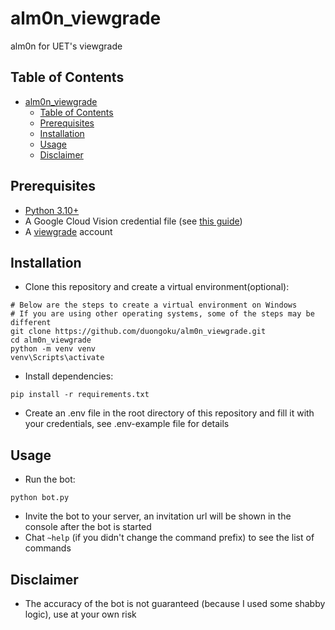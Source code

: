 # alm0n_viewgrade

alm0n for UET's viewgrade

## Table of Contents

- [alm0n_viewgrade](#alm0n_viewgrade)
  - [Table of Contents](#table-of-contents)
  - [Prerequisites](#prerequisites)
  - [Installation](#installation)
  - [Usage](#usage)
  - [Disclaimer](#disclaimer)

## Prerequisites

-   [Python 3.10+](https://www.python.org/downloads/release/python-3100/)
-   A Google Cloud Vision credential file (see [this guide](https://cloud.google.com/vision/docs/auth))
-   A [viewgrade](http://112.137.129.30/viewgrade/) account

## Installation

-   Clone this repository and create a virtual environment(optional):

```
# Below are the steps to create a virtual environment on Windows
# If you are using other operating systems, some of the steps may be different
git clone https://github.com/duongoku/alm0n_viewgrade.git
cd alm0n_viewgrade
python -m venv venv
venv\Scripts\activate
```

-   Install dependencies:

```
pip install -r requirements.txt
```

-   Create an .env file in the root directory of this repository and fill it with your credentials, see .env-example file for details

## Usage

-   Run the bot:

```
python bot.py
```

-   Invite the bot to your server, an invitation url will be shown in the console after the bot is started
-   Chat `~help` (if you didn't change the command prefix) to see the list of commands

## Disclaimer

-   The accuracy of the bot is not guaranteed (because I used some shabby logic), use at your own risk
